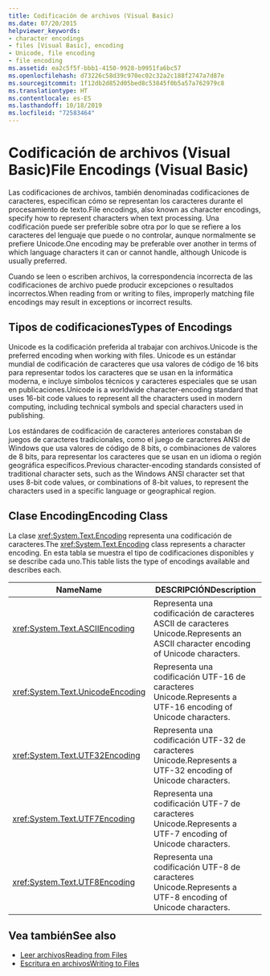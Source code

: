 ```yaml
---
title: Codificación de archivos (Visual Basic)
ms.date: 07/20/2015
helpviewer_keywords:
- character encodings
- files [Visual Basic], encoding
- Unicode, file encoding
- file encoding
ms.assetid: ea2c5f5f-bbb1-4150-9928-b9951fa6bc57
ms.openlocfilehash: d73226c58d39c970ec02c32a2c188f2747a7d87e
ms.sourcegitcommit: 1f12db2d852d05bed8c53845f0b5a57a762979c8
ms.translationtype: HT
ms.contentlocale: es-ES
ms.lasthandoff: 10/18/2019
ms.locfileid: "72583464"
---
```

# <a name="file-encodings-visual-basic"></a><span data-ttu-id="d4d77-102">Codificación de archivos (Visual Basic)</span><span class="sxs-lookup"><span data-stu-id="d4d77-102">File Encodings (Visual Basic)</span></span>

<span data-ttu-id="d4d77-103">Las codificaciones de archivos, también denominadas codificaciones de caracteres, especifican cómo se representan los caracteres durante el procesamiento de texto.</span><span class="sxs-lookup"><span data-stu-id="d4d77-103">File encodings, also known as character encodings, specify how to represent characters when text processing.</span></span> <span data-ttu-id="d4d77-104">Una codificación puede ser preferible sobre otra por lo que se refiere a los caracteres del lenguaje que puede o no controlar, aunque normalmente se prefiere Unicode.</span><span class="sxs-lookup"><span data-stu-id="d4d77-104">One encoding may be preferable over another in terms of which language characters it can or cannot handle, although Unicode is usually preferred.</span></span>

<span data-ttu-id="d4d77-105">Cuando se leen o escriben archivos, la correspondencia incorrecta de las codificaciones de archivo puede producir excepciones o resultados incorrectos.</span><span class="sxs-lookup"><span data-stu-id="d4d77-105">When reading from or writing to files, improperly matching file encodings may result in exceptions or incorrect results.</span></span>

## <a name="types-of-encodings"></a><span data-ttu-id="d4d77-106">Tipos de codificaciones</span><span class="sxs-lookup"><span data-stu-id="d4d77-106">Types of Encodings</span></span>

<span data-ttu-id="d4d77-107">Unicode es la codificación preferida al trabajar con archivos.</span><span class="sxs-lookup"><span data-stu-id="d4d77-107">Unicode is the preferred encoding when working with files.</span></span> <span data-ttu-id="d4d77-108">Unicode es un estándar mundial de codificación de caracteres que usa valores de código de 16 bits para representar todos los caracteres que se usan en la informática moderna, e incluye símbolos técnicos y caracteres especiales que se usan en publicaciones.</span><span class="sxs-lookup"><span data-stu-id="d4d77-108">Unicode is a worldwide character-encoding standard that uses 16-bit code values to represent all the characters used in modern computing, including technical symbols and special characters used in publishing.</span></span>

<span data-ttu-id="d4d77-109">Los estándares de codificación de caracteres anteriores constaban de juegos de caracteres tradicionales, como el juego de caracteres ANSI de Windows que usa valores de código de 8 bits, o combinaciones de valores de 8 bits, para representar los caracteres que se usan en un idioma o región geográfica específicos.</span><span class="sxs-lookup"><span data-stu-id="d4d77-109">Previous character-encoding standards consisted of traditional character sets, such as the Windows ANSI character set that uses 8-bit code values, or combinations of 8-bit values, to represent the characters used in a specific language or geographical region.</span></span>

## <a name="encoding-class"></a><span data-ttu-id="d4d77-110">Clase Encoding</span><span class="sxs-lookup"><span data-stu-id="d4d77-110">Encoding Class</span></span>

<span data-ttu-id="d4d77-111">La clase <xref:System.Text.Encoding> representa una codificación de caracteres.</span><span class="sxs-lookup"><span data-stu-id="d4d77-111">The <xref:System.Text.Encoding> class represents a character encoding.</span></span> <span data-ttu-id="d4d77-112">En esta tabla se muestra el tipo de codificaciones disponibles y se describe cada uno.</span><span class="sxs-lookup"><span data-stu-id="d4d77-112">This table lists the type of encodings available and describes each.</span></span>

|<span data-ttu-id="d4d77-113">Name</span><span class="sxs-lookup"><span data-stu-id="d4d77-113">Name</span></span>|<span data-ttu-id="d4d77-114">DESCRIPCIÓN</span><span class="sxs-lookup"><span data-stu-id="d4d77-114">Description</span></span>|
|---|---|
|<xref:System.Text.ASCIIEncoding>|<span data-ttu-id="d4d77-115">Representa una codificación de caracteres ASCII de caracteres Unicode.</span><span class="sxs-lookup"><span data-stu-id="d4d77-115">Represents an ASCII character encoding of Unicode characters.</span></span>|
|<xref:System.Text.UnicodeEncoding>|<span data-ttu-id="d4d77-116">Representa una codificación UTF-16 de caracteres Unicode.</span><span class="sxs-lookup"><span data-stu-id="d4d77-116">Represents a UTF-16 encoding of Unicode characters.</span></span>|
|<xref:System.Text.UTF32Encoding>|<span data-ttu-id="d4d77-117">Representa una codificación UTF-32 de caracteres Unicode.</span><span class="sxs-lookup"><span data-stu-id="d4d77-117">Represents a UTF-32 encoding of Unicode characters.</span></span>|
|<xref:System.Text.UTF7Encoding>|<span data-ttu-id="d4d77-118">Representa una codificación UTF-7 de caracteres Unicode.</span><span class="sxs-lookup"><span data-stu-id="d4d77-118">Represents a UTF-7 encoding of Unicode characters.</span></span>|
|<xref:System.Text.UTF8Encoding>|<span data-ttu-id="d4d77-119">Representa una codificación UTF-8 de caracteres Unicode.</span><span class="sxs-lookup"><span data-stu-id="d4d77-119">Represents a UTF-8 encoding of Unicode characters.</span></span>|

## <a name="see-also"></a><span data-ttu-id="d4d77-120">Vea también</span><span class="sxs-lookup"><span data-stu-id="d4d77-120">See also</span></span>

- [<span data-ttu-id="d4d77-121">Leer archivos</span><span class="sxs-lookup"><span data-stu-id="d4d77-121">Reading from Files</span></span>](../../../../visual-basic/developing-apps/programming/drives-directories-files/reading-from-files.md)
- [<span data-ttu-id="d4d77-122">Escritura en archivos</span><span class="sxs-lookup"><span data-stu-id="d4d77-122">Writing to Files</span></span>](../../../../visual-basic/developing-apps/programming/drives-directories-files/writing-to-files.md)
